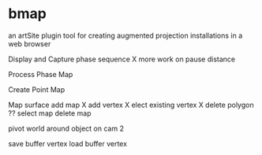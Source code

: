 # bmap
an artSite plugin tool for creating augmented projection installations in a web browser 


Display and Capture phase sequence X more work on pause distance

Process Phase Map

Create Point Map



Map surface 
	add map X
	add vertex X
	elect existing vertex X 
	delete polygon ??
	select map
	delete map
	
pivot world around object on cam 2

save buffer vertex 
load buffer vertex
